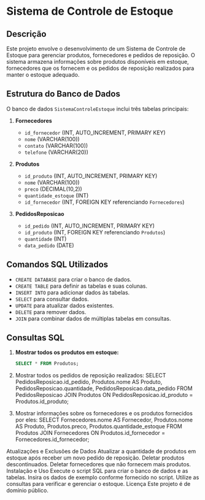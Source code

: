 # Sistema de Controle de Estoque

## Descrição

Este projeto envolve o desenvolvimento de um Sistema de Controle de Estoque para gerenciar produtos, fornecedores e pedidos de reposição. O sistema armazena informações sobre produtos disponíveis em estoque, fornecedores que os fornecem e os pedidos de reposição realizados para manter o estoque adequado.

## Estrutura do Banco de Dados

O banco de dados `SistemaControleEstoque` inclui três tabelas principais:

1. **Fornecedores**
   - `id_fornecedor` (INT, AUTO_INCREMENT, PRIMARY KEY)
   - `nome` (VARCHAR(100))
   - `contato` (VARCHAR(100))
   - `telefone` (VARCHAR(20))

2. **Produtos**
   - `id_produto` (INT, AUTO_INCREMENT, PRIMARY KEY)
   - `nome` (VARCHAR(100))
   - `preco` (DECIMAL(10,2))
   - `quantidade_estoque` (INT)
   - `id_fornecedor` (INT, FOREIGN KEY referenciando `Fornecedores`)

3. **PedidosReposicao**
   - `id_pedido` (INT, AUTO_INCREMENT, PRIMARY KEY)
   - `id_produto` (INT, FOREIGN KEY referenciando `Produtos`)
   - `quantidade` (INT)
   - `data_pedido` (DATE)

## Comandos SQL Utilizados

- `CREATE DATABASE` para criar o banco de dados.
- `CREATE TABLE` para definir as tabelas e suas colunas.
- `INSERT INTO` para adicionar dados às tabelas.
- `SELECT` para consultar dados.
- `UPDATE` para atualizar dados existentes.
- `DELETE` para remover dados.
- `JOIN` para combinar dados de múltiplas tabelas em consultas.

## Consultas SQL

1. **Mostrar todos os produtos em estoque:**
   ```sql
   SELECT * FROM Produtos;
   
2. Mostrar todos os pedidos de reposição realizados:
SELECT PedidosReposicao.id_pedido, Produtos.nome AS Produto, PedidosReposicao.quantidade, PedidosReposicao.data_pedido
FROM PedidosReposicao
JOIN Produtos ON PedidosReposicao.id_produto = Produtos.id_produto;

3. Mostrar informações sobre os fornecedores e os produtos fornecidos por eles:
SELECT Fornecedores.nome AS Fornecedor, Produtos.nome AS Produto, Produtos.preco, Produtos.quantidade_estoque
FROM Produtos
JOIN Fornecedores ON Produtos.id_fornecedor = Fornecedores.id_fornecedor;

Atualizações e Exclusões de Dados
Atualizar a quantidade de produtos em estoque após receber um novo pedido de reposição.
Deletar produtos descontinuados.
Deletar fornecedores que não fornecem mais produtos.
Instalação e Uso
Execute o script SQL para criar o banco de dados e as tabelas.
Insira os dados de exemplo conforme fornecido no script.
Utilize as consultas para verificar e gerenciar o estoque.
Licença
Este projeto é de domínio público.
